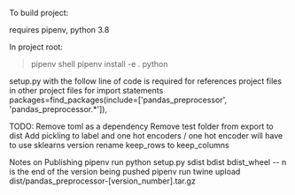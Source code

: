 To build project:

requires pipenv, python 3.8

In project root:

> pipenv shell
> pipenv install -e .
> python <filename>

setup.py with the follow line of code is required for references project files in other project files for import statements
packages=find_packages(include=['pandas_preprocessor', 'pandas_preprocessor.*']),

TODO:
Remove toml as a dependency
Remove test folder from export to dist
Add pickling to label and one hot encoders / one hot encoder will have to use sklearns version
rename keep_rows to keep_columns

Notes on Publishing
pipenv run python setup.py sdist bdist bdist_wheel
-- n is the end of the version being pushed
pipenv run twine upload dist/pandas_preprocessor-[version_number].tar.gz

